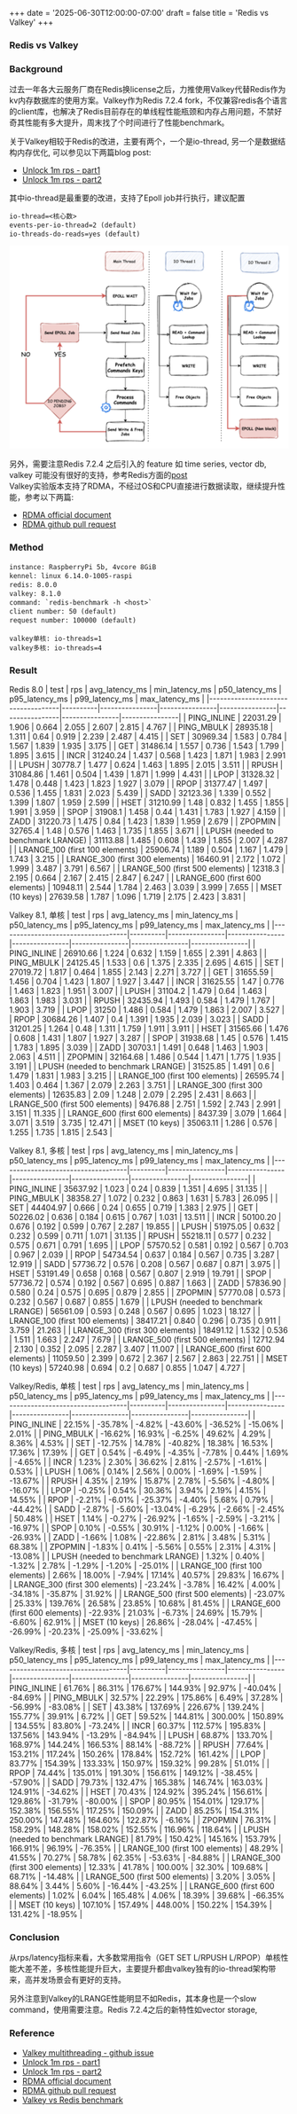 +++
date = '2025-06-30T12:00:00-07:00'
draft = false
title = 'Redis vs Valkey'
+++
### Redis vs Valkey
### Background
过去一年各大云服务厂商在Redis换license之后，力推使用Valkey代替Redis作为kv内存数据库的使用方案。Valkey作为Redis 7.2.4 fork，不仅兼容redis各个语言的client库，也解决了Redis目前存在的单线程性能瓶颈和内存占用问题，不禁好奇其性能有多大提升，周末找了个时间进行了性能benchmark。

关于Valkey相较于Redis的改进，主要有两个，一个是io-thread, 另一个是数据结构内存优化, 可以参见以下两篇blog post:

- [Unlock 1m rps - part1](https://valkey.io/blog/unlock-one-million-rps/)
- [Unlock 1m rps - part2](https://valkey.io/blog/unlock-one-million-rps-part2/)

其中io-thread是最重要的改进，支持了Epoll job并行执行，建议配置
```
io-thread=<核心数>
events-per-io-thread=2 (default)
io-threads-do-reads=yes (default)
```
![img](./images/io-thread.png)

另外，需要注意Redis 7.2.4 之后引入的 feature 如 time series, vector db, valkey 可能没有很好的支持，参考Redis方面的[post](https://redis.io/blog/what-is-valkey/)  
Valkey实验版本支持了RDMA，不经过OS和CPU直接进行数据读取，继续提升性能，参考以下两篇: 
- [RDMA official document](https://valkey.io/topics/RDMA/)
- [RDMA github pull request](https://github.com/valkey-io/valkey/pull/477#issuecomment-2119785640)

### Method
```
instance: RaspberryPi 5b, 4vcore 8GiB
kennel: linux 6.14.0-1005-raspi
redis: 8.0.0
valkey: 8.1.0
command: `redis-benchmark -h <host>`
client number: 50 (default)
request number: 100000 (default)

valkey单核: io-threads=1
valkey多核: io-threads=4
```

### Result
Redis 8.0
| test                               | rps      | avg_latency_ms | min_latency_ms | p50_latency_ms | p95_latency_ms | p99_latency_ms | max_latency_ms |
|------------------------------------|----------|----------------|----------------|----------------|----------------|----------------|----------------|
| PING_INLINE                        | 22031.29 | 1.906          | 0.664          | 2.055          | 2.607          | 2.815          | 4.767          |
| PING_MBULK                         | 28935.18 | 1.311          | 0.64           | 0.919          | 2.239          | 2.487          | 4.415          |
| SET                                | 30969.34 | 1.583          | 0.784          | 1.567          | 1.839          | 1.935          | 3.175          |
| GET                                | 31486.14 | 1.557          | 0.736          | 1.543          | 1.799          | 1.895          | 3.615          |
| INCR                               | 31240.24 | 1.437          | 0.568          | 1.423          | 1.871          | 1.983          | 2.991          |
| LPUSH                              | 30778.7  | 1.477          | 0.624          | 1.463          | 1.895          | 2.015          | 3.511          |
| RPUSH                              | 31084.86 | 1.461          | 0.504          | 1.439          | 1.871          | 1.999          | 4.431          |
| LPOP                               | 31328.32 | 1.478          | 0.448          | 1.423          | 1.823          | 1.927          | 3.079          |
| RPOP                               | 31377.47 | 1.497          | 0.536          | 1.455          | 1.831          | 2.023          | 5.439          |
| SADD                               | 32123.36 | 1.339          | 0.552          | 1.399          | 1.807          | 1.959          | 2.599          |
| HSET                               | 31210.99 | 1.48           | 0.832          | 1.455          | 1.855          | 1.991          | 3.959          |
| SPOP                               | 31908.1  | 1.458          | 0.44           | 1.431          | 1.783          | 1.927          | 4.159          |
| ZADD                               | 31220.73 | 1.475          | 0.84           | 1.423          | 1.839          | 1.959          | 2.679          |
| ZPOPMIN                            | 32765.4  | 1.48           | 0.576          | 1.463          | 1.735          | 1.855          | 3.671          |
| LPUSH (needed to benchmark LRANGE) | 31113.88 | 1.485          | 0.608          | 1.439          | 1.855          | 2.007          | 4.287          |
| LRANGE_100 (first 100 elements)    | 25906.74 | 1.189          | 0.504          | 1.167          | 1.479          | 1.743          | 3.215          |
| LRANGE_300 (first 300 elements)    | 16460.91 | 2.172          | 1.072          | 1.999          | 3.487          | 3.791          | 6.567          |
| LRANGE_500 (first 500 elements)    | 12318.3  | 2.195          | 0.664          | 2.167          | 2.415          | 2.847          | 6.247          |
| LRANGE_600 (first 600 elements)    | 10948.11 | 2.544          | 1.784          | 2.463          | 3.039          | 3.999          | 7.655          |
| MSET (10 keys)                     | 27639.58 | 1.787          | 1.096          | 1.719          | 2.175          | 2.423          | 3.831          |

Valkey 8.1, 单核
| test                               | rps      | avg_latency_ms | min_latency_ms | p50_latency_ms | p95_latency_ms | p99_latency_ms | max_latency_ms |
|------------------------------------|----------|----------------|----------------|----------------|----------------|----------------|----------------|
| PING_INLINE                        | 26910.66 | 1.224          | 0.632          | 1.159          | 1.655          | 2.391          | 4.863          |
| PING_MBULK                         | 24125.45 | 1.533          | 0.6            | 1.375          | 2.335          | 2.695          | 4.615          |
| SET                                | 27019.72 | 1.817          | 0.464          | 1.855          | 2.143          | 2.271          | 3.727          |
| GET                                | 31655.59 | 1.456          | 0.704          | 1.423          | 1.807          | 1.927          | 3.447          |
| INCR                               | 31625.55 | 1.47           | 0.776          | 1.463          | 1.823          | 1.951          | 3.007          |
| LPUSH                              | 31104.2  | 1.479          | 0.64           | 1.463          | 1.863          | 1.983          | 3.031          |
| RPUSH                              | 32435.94 | 1.493          | 0.584          | 1.479          | 1.767          | 1.903          | 3.719          |
| LPOP                               | 31250    | 1.486          | 0.584          | 1.479          | 1.863          | 2.007          | 3.527          |
| RPOP                               | 30684.26 | 1.407          | 0.4            | 1.391          | 1.935          | 2.039          | 3.023          |
| SADD                               | 31201.25 | 1.264          | 0.48           | 1.311          | 1.759          | 1.911          | 3.911          |
| HSET                               | 31565.66 | 1.476          | 0.608          | 1.431          | 1.807          | 1.927          | 3.287          |
| SPOP                               | 31938.68 | 1.45           | 0.576          | 1.415          | 1.783          | 1.895          | 3.039          |
| ZADD                               | 30703.1  | 1.491          | 0.648          | 1.463          | 1.903          | 2.063          | 4.511          |
| ZPOPMIN                            | 32164.68 | 1.486          | 0.544          | 1.471          | 1.775          | 1.935          | 3.191          |
| LPUSH (needed to benchmark LRANGE) | 31525.85 | 1.491          | 0.6            | 1.479          | 1.831          | 1.983          | 3.215          |
| LRANGE_100 (first 100 elements)    | 26595.74 | 1.403          | 0.464          | 1.367          | 2.079          | 2.263          | 3.751          |
| LRANGE_300 (first 300 elements)    | 12635.83 | 2.09           | 1.248          | 2.079          | 2.295          | 2.431          | 8.663          |
| LRANGE_500 (first 500 elements)    | 9476.88  | 2.751          | 1.592          | 2.743          | 2.991          | 3.151          | 11.335         |
| LRANGE_600 (first 600 elements)    | 8437.39  | 3.079          | 1.664          | 3.071          | 3.519          | 3.735          | 12.471         |
| MSET (10 keys)                     | 35063.11 | 1.286          | 0.576          | 1.255          | 1.735          | 1.815          | 2.543          |

Valkey 8.1, 多核
| test                               | rps      | avg_latency_ms | min_latency_ms | p50_latency_ms | p95_latency_ms | p99_latency_ms | max_latency_ms |
|------------------------------------|----------|----------------|----------------|----------------|----------------|----------------|----------------|
| PING_INLINE                        | 35637.92 | 1.023          | 0.24           | 0.839          | 1.351          | 4.695          | 31.135         |
| PING_MBULK                         | 38358.27 | 1.072          | 0.232          | 0.863          | 1.631          | 5.783          | 26.095         |
| SET                                | 44404.97 | 0.666          | 0.24           | 0.655          | 0.719          | 1.383          | 2.975          |
| GET                                | 50226.02 | 0.636          | 0.184          | 0.615          | 0.767          | 1.031          | 13.511         |
| INCR                               | 50100.20 | 0.676          | 0.192          | 0.599          | 0.767          | 2.287          | 19.855         |
| LPUSH                              | 51975.05 | 0.632          | 0.232          | 0.599          | 0.711          | 1.071          | 31.135         |
| RPUSH                              | 55218.11 | 0.577          | 0.232          | 0.575          | 0.671          | 0.791          | 1.695          |
| LPOP                               | 57570.52 | 0.581          | 0.192          | 0.567          | 0.703          | 0.967          | 2.039          |
| RPOP                               | 54734.54 | 0.637          | 0.184          | 0.567          | 0.735          | 3.287          | 12.919         |
| SADD                               | 57736.72 | 0.576          | 0.208          | 0.567          | 0.687          | 0.871          | 3.975          |
| HSET                               | 53191.49 | 0.658          | 0.168          | 0.567          | 0.807          | 2.919          | 19.791         |
| SPOP                               | 57736.72 | 0.574          | 0.192          | 0.567          | 0.695          | 0.887          | 1.663          |
| ZADD                               | 57836.90 | 0.580          | 0.24           | 0.575          | 0.695          | 0.879          | 2.855          |
| ZPOPMIN                            | 57770.08 | 0.573          | 0.232          | 0.567          | 0.687          | 0.855          | 1.679          |
| LPUSH (needed to benchmark LRANGE) | 56561.09 | 0.593          | 0.248          | 0.567          | 0.695          | 1.023          | 18.127         |
| LRANGE_100 (first 100 elements)    | 38417.21 | 0.840          | 0.296          | 0.735          | 0.911          | 3.759          | 21.263         |
| LRANGE_300 (first 300 elements)    | 18491.12 | 1.532          | 0.536          | 1.511          | 1.663          | 2.247          | 7.679          |
| LRANGE_500 (first 500 elements)    | 12712.94 | 2.130          | 0.352          | 2.095          | 2.287          | 3.407          | 11.007         |
| LRANGE_600 (first 600 elements)    | 11059.50 | 2.399          | 0.672          | 2.367          | 2.567          | 2.863          | 22.751         |
| MSET (10 keys)                     | 57240.98 | 0.694          | 0.2            | 0.687          | 0.855          | 1.047          | 4.727          |

Valkey/Redis, 单核
| test                               | rps      | avg_latency_ms | min_latency_ms | p50_latency_ms | p95_latency_ms | p99_latency_ms | max_latency_ms |
|------------------------------------|----------|----------------|----------------|----------------|----------------|----------------|----------------|
| PING_INLINE                        | 22.15%   | -35.78%        | -4.82%         | -43.60%        | -36.52%        | -15.06%        | 2.01%          |
| PING_MBULK                         | -16.62%  | 16.93%         | -6.25%         | 49.62%         | 4.29%          | 8.36%          | 4.53%          |
| SET                                | -12.75%  | 14.78%         | -40.82%        | 18.38%         | 16.53%         | 17.36%         | 17.39%         |
| GET                                | 0.54%    | -6.49%         | -4.35%         | -7.78%         | 0.44%          | 1.69%          | -4.65%         |
| INCR                               | 1.23%    | 2.30%          | 36.62%         | 2.81%          | -2.57%         | -1.61%         | 0.53%          |
| LPUSH                              | 1.06%    | 0.14%          | 2.56%          | 0.00%          | -1.69%         | -1.59%         | -13.67%        |
| RPUSH                              | 4.35%    | 2.19%          | 15.87%         | 2.78%          | -5.56%         | -4.80%         | -16.07%        |
| LPOP                               | -0.25%   | 0.54%          | 30.36%         | 3.94%          | 2.19%          | 4.15%          | 14.55%         |
| RPOP                               | -2.21%   | -6.01%         | -25.37%        | -4.40%         | 5.68%          | 0.79%          | -44.42%        |
| SADD                               | -2.87%   | -5.60%         | -13.04%        | -6.29%         | -2.66%         | -2.45%         | 50.48%         |
| HSET                               | 1.14%    | -0.27%         | -26.92%        | -1.65%         | -2.59%         | -3.21%         | -16.97%        |
| SPOP                               | 0.10%    | -0.55%         | 30.91%         | -1.12%         | 0.00%          | -1.66%         | -26.93%        |
| ZADD                               | -1.66%   | 1.08%          | -22.86%        | 2.81%          | 3.48%          | 5.31%          | 68.38%         |
| ZPOPMIN                            | -1.83%   | 0.41%          | -5.56%         | 0.55%          | 2.31%          | 4.31%          | -13.08%        |
| LPUSH (needed to benchmark LRANGE) | 1.32%    | 0.40%          | -1.32%         | 2.78%          | -1.29%         | -1.20%         | -25.01%        |
| LRANGE_100 (first 100 elements)    | 2.66%    | 18.00%         | -7.94%         | 17.14%         | 40.57%         | 29.83%         | 16.67%         |
| LRANGE_300 (first 300 elements)    | -23.24%  | -3.78%         | 16.42%         | 4.00%          | -34.18%        | -35.87%        | 31.92%         |
| LRANGE_500 (first 500 elements)    | -23.07%  | 25.33%         | 139.76%        | 26.58%         | 23.85%         | 10.68%         | 81.45%         |
| LRANGE_600 (first 600 elements)    | -22.93%  | 21.03%         | -6.73%         | 24.69%         | 15.79%         | -6.60%         | 62.91%         |
| MSET (10 keys)                     | 26.86%   | -28.04%        | -47.45%        | -26.99%        | -20.23%        | -25.09%        | -33.62%        |

Valkey/Redis, 多核
| test                               | rps      | avg_latency_ms | min_latency_ms | p50_latency_ms | p95_latency_ms | p99_latency_ms | max_latency_ms |
|------------------------------------|----------|----------------|----------------|----------------|----------------|----------------|----------------|
| PING_INLINE                        | 61.76%   | 86.31%         | 176.67%        | 144.93%        | 92.97%         | -40.04%        | -84.69%        |
| PING_MBULK                         | 32.57%   | 22.29%         | 175.86%        | 6.49%          | 37.28%         | -56.99%        | -83.08%        |
| SET                                | 43.38%   | 137.69%        | 226.67%        | 139.24%        | 155.77%        | 39.91%         | 6.72%          |
| GET                                | 59.52%   | 144.81%        | 300.00%        | 150.89%        | 134.55%        | 83.80%         | -73.24%        |
| INCR                               | 60.37%   | 112.57%        | 195.83%        | 137.56%        | 143.94%        | -13.29%        | -84.94%        |
| LPUSH                              | 68.87%   | 133.70%        | 168.97%        | 144.24%        | 166.53%        | 88.14%         | -88.72%        |
| RPUSH                              | 77.64%   | 153.21%        | 117.24%        | 150.26%        | 178.84%        | 152.72%        | 161.42%        |
| LPOP                               | 83.77%   | 154.39%        | 133.33%        | 150.97%        | 159.32%        | 99.28%         | 51.01%         |
| RPOP                               | 74.44%   | 135.01%        | 191.30%        | 156.61%        | 149.12%        | -38.45%        | -57.90%        |
| SADD                               | 79.73%   | 132.47%        | 165.38%        | 146.74%        | 163.03%        | 124.91%        | -34.62%        |
| HSET                               | 70.43%   | 124.92%        | 395.24%        | 156.61%        | 129.86%        | -31.79%        | -80.00%        |
| SPOP                               | 80.95%   | 154.01%        | 129.17%        | 152.38%        | 156.55%        | 117.25%        | 150.09%        |
| ZADD                               | 85.25%   | 154.31%        | 250.00%        | 147.48%        | 164.60%        | 122.87%        | -6.16%         |
| ZPOPMIN                            | 76.31%   | 158.29%        | 148.28%        | 158.02%        | 152.55%        | 116.96%        | 118.64%        |
| LPUSH (needed to benchmark LRANGE) | 81.79%   | 150.42%        | 145.16%        | 153.79%        | 166.91%        | 96.19%         | -76.35%        |
| LRANGE_100 (first 100 elements)    | 48.29%   | 41.55%         | 70.27%         | 58.78%         | 62.35%         | -53.63%        | -84.88%        |
| LRANGE_300 (first 300 elements)    | 12.33%   | 41.78%         | 100.00%        | 32.30%         | 109.68%        | 68.71%         | -14.48%        |
| LRANGE_500 (first 500 elements)    | 3.20%    | 3.05%          | 88.64%         | 3.44%          | 5.60%          | -16.44%        | -43.25%        |
| LRANGE_600 (first 600 elements)    | 1.02%    | 6.04%          | 165.48%        | 4.06%          | 18.39%         | 39.68%         | -66.35%        |
| MSET (10 keys)                     | 107.10%  | 157.49%        | 448.00%        | 150.22%        | 154.39%        | 131.42%        | -18.95%        |

### Conclusion
从rps/latency指标来看，大多数常用指令（GET SET L/RPUSH L/RPOP）单核性能大差不差，多核性能提升巨大，主要提升都由valkey独有的io-thread架构带来，高并发场景会有更好的支持。  

另外注意到Valkey的LRANGE性能明显不如Redis，其本身也是一个slow command，使用需要注意。Redis 7.2.4之后的新特性如vector storage, 

### Reference
- [Valkey multithreading - github issue](https://github.com/orgs/valkey-io/discussions/1019)
- [Unlock 1m rps - part1](https://valkey.io/blog/unlock-one-million-rps/)
- [Unlock 1m rps - part2](https://valkey.io/blog/unlock-one-million-rps-part2/)
- [RDMA official document](https://valkey.io/topics/RDMA/)
- [RDMA github pull request](https://github.com/valkey-io/valkey/pull/477#issuecomment-2119785640)
- [Valkey vs Redis benchmark](https://www.youtube.com/watch?v=9hDvWVJtljE)
